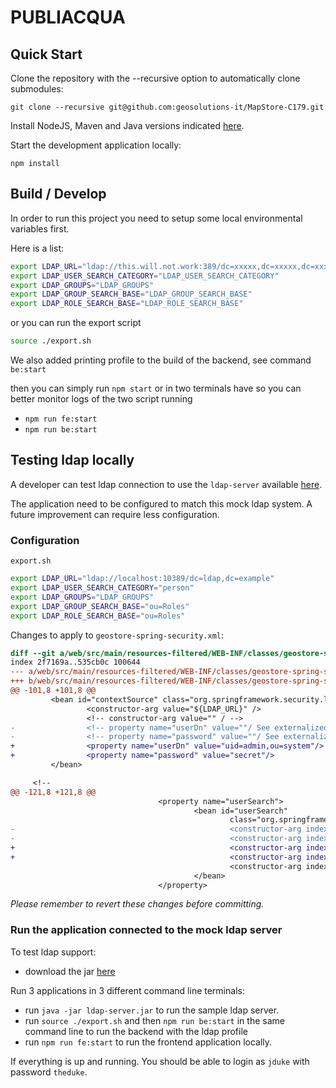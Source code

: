 # PUBLIACQUA

## Quick Start

Clone the repository with the --recursive option to automatically clone submodules:

`git clone --recursive git@github.com:geosolutions-it/MapStore-C179.git`

Install NodeJS, Maven and Java versions indicated [here](https://docs.mapstore.geosolutionsgroup.com/en/latest/developer-guide/requirements/).

Start the development application locally:

`npm install`

## Build / Develop

In order to run this project you need to setup some local environmental variables first.

Here is a list:

```sh
export LDAP_URL="ldap://this.will.not.work:389/dc=xxxxx,dc=xxxxx,dc=xxxxx"
export LDAP_USER_SEARCH_CATEGORY="LDAP_USER_SEARCH_CATEGORY"
export LDAP_GROUPS="LDAP_GROUPS"
export LDAP_GROUP_SEARCH_BASE="LDAP_GROUP_SEARCH_BASE"
export LDAP_ROLE_SEARCH_BASE="LDAP_ROLE_SEARCH_BASE"
```

or you can run the export script

```sh
source ./export.sh
```

We also added printing profile to the build of the backend, see command `be:start`

then you can simply run `npm start` or in two terminals have so you can better monitor logs of the two script running

- `npm run fe:start`
- `npm run be:start`

## Testing ldap locally

A developer can test ldap connection to use the `ldap-server` available [here](https://github.com/intoolswetrust/ldap-server/).

The application need to be configured to match this mock ldap system. A future improvement can require less configuration.

### Configuration

`export.sh`

```bash
export LDAP_URL="ldap://localhost:10389/dc=ldap,dc=example"
export LDAP_USER_SEARCH_CATEGORY="person"
export LDAP_GROUPS="LDAP_GROUPS"
export LDAP_GROUP_SEARCH_BASE="ou=Roles"
export LDAP_ROLE_SEARCH_BASE="ou=Roles"
```

Changes to apply to `geostore-spring-security.xml`:

```diff
diff --git a/web/src/main/resources-filtered/WEB-INF/classes/geostore-spring-security.xml b/web/src/main/resources-filtered/WEB-INF/classes/geostore-spring-security.xml
index 2f7169a..535cb0c 100644
--- a/web/src/main/resources-filtered/WEB-INF/classes/geostore-spring-security.xml
+++ b/web/src/main/resources-filtered/WEB-INF/classes/geostore-spring-security.xml
@@ -101,8 +101,8 @@
         <bean id="contextSource" class="org.springframework.security.ldap.DefaultSpringSecurityContextSource">
                 <constructor-arg value="${LDAP_URL}" />
                 <!-- constructor-arg value="" / -->
-                <!-- property name="userDn" value=""/ See externalized properties file -->
-                <!-- property name="password" value=""/ See externalized properties file -->
+                <property name="userDn" value="uid=admin,ou=system"/>
+                <property name="password" value="secret"/>
         </bean>

     <!--
@@ -121,8 +121,8 @@
                                 <property name="userSearch">
                                         <bean id="userSearch"
                                                 class="org.springframework.security.ldap.search.FilterBasedLdapUserSearch">
-                                                <constructor-arg index="0" value="" />
-                                                <constructor-arg index="1" value="(&amp;(objectCategory=${LDAP_USER_SEARCH_CATEGORY})(|#LDAP_GROUPS)(sAMAccountName={0}))" />
+                                                <constructor-arg index="0" value="ou=Users" />
+                                                <constructor-arg index="1" value="(uid={0})" />
                                                 <constructor-arg index="2" ref="contextSource" />
                                         </bean>
                                 </property>
```

*Please remember to revert these changes before committing.*

### Run the application connected to the mock ldap server

To test ldap support:

- download the jar [here](https://github.com/intoolswetrust/ldap-server/releases/download/v.1.0.0/ldap-server.jar)

Run 3 applications in 3 different command line terminals:

- run `java -jar ldap-server.jar` to run the sample ldap server.
- run `source ./export.sh` and then `npm run be:start` in the same command line to run the backend with the ldap profile
- run `npm run fe:start` to run the frontend application locally.

If everything is up and running. You should be able to login as `jduke` with password `theduke`.
